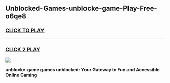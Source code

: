 
## Unblocked-Games-unblocke-game-Play-Free-o6qe8
<h3>
<a href="https://premium76.site?title=unblocke-game&ref=15A">CLICK TO PLAY</a></h3>
<hr>

<h3>
<a href="https://premium76.site?title=unblocke-game&ref=15A">CLICK 2 PLAY</a>
  
</h3>

<a href="https://premium76.site?title=unblocke-game&ref=15A"><img src="https://clearcache.store/games.png"></a>


**unblocke-game games unblocked: Your Gateway to Fun and Accessible Online Gaming**

